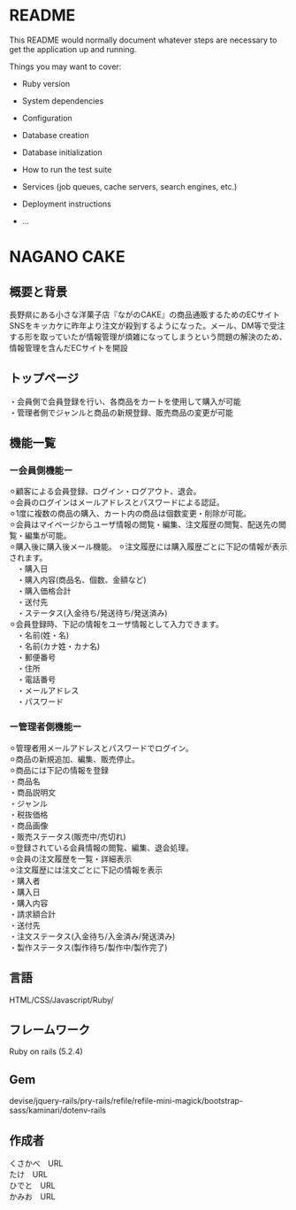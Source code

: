 # README

This README would normally document whatever steps are necessary to get the
application up and running.

Things you may want to cover:

* Ruby version

* System dependencies

* Configuration

* Database creation

* Database initialization

* How to run the test suite

* Services (job queues, cache servers, search engines, etc.)

* Deployment instructions

* ...

#  NAGANO CAKE  

## 概要と背景

長野県にある小さな洋菓子店『ながのCAKE』の商品通販するためのECサイト  
SNSをキッカケに昨年より注文が殺到するようになった。メール、DM等で受注する形を取っていたが情報管理が煩雑になってしまうという問題の解決のため、情報管理を含んだECサイトを開設  

## トップページ



・会員側で会員登録を行い、各商品をカートを使用して購入が可能  
・管理者側でジャンルと商品の新規登録、販売商品の変更が可能  

## 機能一覧

 ### ー会員側機能ー  
	
  ⚪︎顧客による会員登録、ログイン・ログアウト、退会。  
  ⚪︎会員のログインはメールアドレスとパスワードによる認証。  
  ⚪︎1度に複数の商品の購入、カート内の商品は個数変更・削除が可能。  
  ⚪︎会員はマイページからユーザ情報の閲覧・編集、注文履歴の閲覧、配送先の閲覧・編集が可能。  
  ⚪︎購入後に購入後メール機能。
  ⚪︎注文履歴には購入履歴ごとに下記の情報が表示されます。  
    &emsp;・購入日  
    &emsp;・購入内容(商品名、個数、金額など)  
    &emsp;・購入価格合計  
    &emsp;・送付先  
    &emsp;・ステータス(入金待ち/発送待ち/発送済み)  
  ⚪︎会員登録時、下記の情報をユーザ情報として入力できます。  
    &emsp;・名前(姓・名)  
    &emsp;・名前(カナ姓・カナ名)  
    &emsp;・郵便番号  
    &emsp;・住所  
    &emsp;・電話番号  
    &emsp;・メールアドレス  
    &emsp;・パスワード  

 ### ー管理者側機能ー  
	
  ⚪︎管理者用メールアドレスとパスワードでログイン。  
  ⚪︎商品の新規追加、編集、販売停止。  
  ⚪︎商品には下記の情報を登録  
    ・商品名  
    ・商品説明文  
    ・ジャンル  
    ・税抜価格  
    ・商品画像  
    ・販売ステータス(販売中/売切れ)  
  ⚪︎登録されている会員情報の閲覧、編集、退会処理。  
  ⚪︎会員の注文履歴を一覧・詳細表示  
  ⚪︎注文履歴には注文ごとに下記の情報を表示  
    ・購入者  
    ・購入日  
    ・購入内容  
    ・請求額合計  
    ・送付先  
    ・注文ステータス(入金待ち/入金済み/発送済み)  
    ・製作ステータス(製作待ち/製作中/製作完了)  

## 言語  

HTML/CSS/Javascript/Ruby/  

## フレームワーク  

Ruby on rails (5.2.4)  

## Gem  

devise/jquery-rails/pry-rails/refile/refile-mini-magick/bootstrap-sass/kaminari/dotenv-rails  

## 作成者  
くさかべ　URL  
たけ　URL  
ひでと　URL  
かみお　URL  
